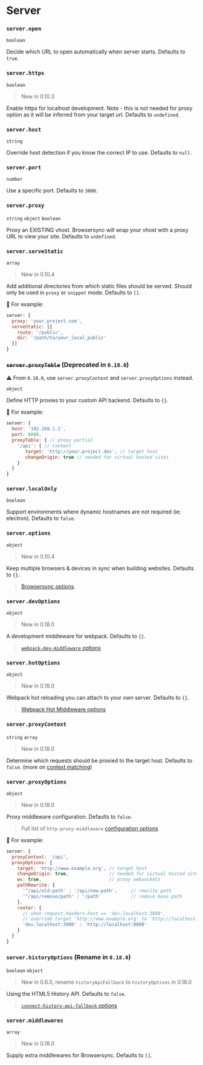 # Server

### `server.open`

`boolean`

Decide which URL to open automatically when server starts. Defaults to `true`.

### `server.https`

`boolean`

> New in 0.10.3

Enable https for localhost development. Note - this is not needed for proxy option as it will be inferred from your target url. Defaults to `undefined`.

### `server.host`

`string`

Override host detection if you know the correct IP to use. Defaults to `null`.

### `server.port`

`number`

Use a specific port. Defaults to `3000`.

### `server.proxy`

`string` `object` `boolean`

Proxy an EXISTING vhost. Browsersync will wrap your vhost with a proxy URL to view your site. Defaults to `undefined`.

### `server.serveStatic`

`array`

> New in 0.10.4

Add additional directories from which static files should be served. Should only be used in `proxy` or `snippet` mode. Defaults to `[]`.

🌰 For example:

```js
server: {
  proxy: 'your.project.com',
  serveStatic: [{
    route: '/public',
    dir: '/path/to/your_local_public'
  }]
}
```

### <del>`server.proxyTable`</del> (Deprecated in `0.18.0`)

⚠️ From `0.18.0`, use `server.proxyContext` and `server.proxyOptions` instead.

`object`

Define HTTP proxies to your custom API backend. Defaults to `{}`.

🌰 For example:

```js
server: {
  host: '192.168.1.1',
  port: 8080,
  proxyTable: { // proxy partial
    '/api': { // context
       target: 'http://your.project.dev', // target host
       changeOrigin: true // needed for virtual hosted sites
    }
  }
}
```

### `server.localOnly`

`boolean`

Support environments where dynamic hostnames are not required (ie: electron). Defaults to `false`.

### `server.options`

`object`

> New in 0.10.4

Keep multiple browsers & devices in sync when building websites. Defaults to `{}`.

> [Browsersync options](https://browsersync.io/docs/options).

### `server.devOptions`

`object`

> New in 0.18.0

A development middleware for webpack. Defaults to `{}`.

> [`webpack-dev-middleware` options](https://github.com/webpack/webpack-dev-middleware#options)

### `server.hotOptions`

`object`

> New in 0.18.0

Webpack hot reloading you can attach to your own server. Defaults to `{}`.

> [Webpack Hot Middleware options](https://github.com/webpack-contrib/webpack-hot-middleware#config)

### `server.proxyContext`

`string` `array`

> New in 0.18.0

Determine which requests should be proxied to the target host. Defaults to `false`. (more on [context matching](https://github.com/chimurai/http-proxy-middleware#context-matching))

### `server.proxyOptions`

`object`

> New in 0.18.0

Proxy middleware configuration. Defaults to `false`.

> Full list of `http-proxy-middleware` [configuration options](https://github.com/chimurai/http-proxy-middleware#options)

🌰 For example:

```js
server: {
  proxyContext: '/api',
  proxyOptions: {
    target: 'http://www.example.org', // target host
    changeOrigin: true,               // needed for virtual hosted sites
    ws: true,                         // proxy websockets
    pathRewrite: {
      '^/api/old-path' : '/api/new-path',     // rewrite path
      '^/api/remove/path' : '/path'           // remove base path
    },
    router: {
      // when request.headers.host == 'dev.localhost:3000',
      // override target 'http://www.example.org' to 'http://localhost:8000'
      'dev.localhost:3000' : 'http://localhost:8000'
    }
  }
}
```

### `server.historyOptions` (Rename in `0.18.0`)

`boolean` `object`

> New in 0.6.0, rename `historyApiFallback` to `historyOptions` in 0.18.0

Using the HTML5 History API. Defaults to `false`.

> [`connect-history-api-fallback` options](https://github.com/bripkens/connect-history-api-fallback#options)

### `server.middlewares`

`array`

> New in 0.18.0

Supply extra middlewares for Browsersync. Defaults to `[]`.
